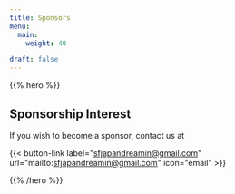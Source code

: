 ```yaml
---
title: Sponsors
menu:
  main:
    weight: 40

draft: false
---
```


{{% hero %}}

## Sponsorship Interest

If you wish to become a sponsor, contact us at

{{< button-link label="sfjapandreamin@gmail.com"
                url="mailto:sfjapandreamin@gmail.com"
                icon="email" >}} 

{{% /hero %}}


<!-- Parteners list -->

<section class="content">
<h2><!--Coming Soon--></h2>
</section>
